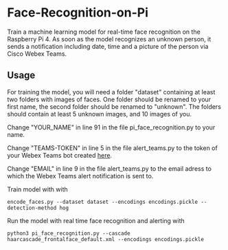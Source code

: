 # Face-Recognition-on-Pi
Train a machine learning model for real-time face recognition on the Raspberry Pi 4. As soon as the model recognizes an unknown person, it sends a notification including date, time and a picture of the person via Cisco Webex Teams.

## Usage

For training the model, you will need a folder "dataset" containing at least two folders with images of faces. 
One folder should be renamed to your first name, the second folder should be renamed to "unknown".
The folders should contain at least 5 unknown images, and 10 images of you.

Change "YOUR_NAME" in line 91 in the file pi_face_recognition.py to your name.

Change "TEAMS-TOKEN" in line 5 in the file alert_teams.py to the token of your Webex Teams bot created [here](https://developer.webex.com/my-apps/new/bot). 

Change "EMAIL" in line 9 in the file alert_teams.py to the email adress to which the Webex Teams alert notification is sent to.

Train model with with 

```encode_faces.py --dataset dataset --encodings encodings.pickle --detection-method hog```

Run the model with real time face recognition and alerting with

```python3 pi_face_recognition.py --cascade haarcascade_frontalface_default.xml --encodings encodings.pickle```
